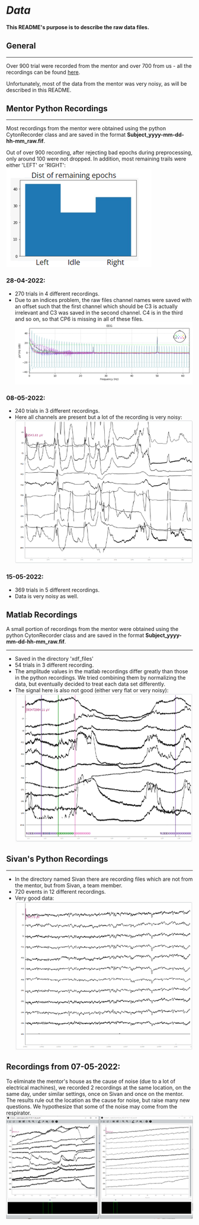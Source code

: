 # _Data_ 
#### This README's purpose is to describe the raw data files.

## General
___
Over 900 trial were recorded from the mentor and over 700 from us - all the recordings can be found [here](https://drive.google.com/drive/u/0/folders/1rp6hpcxEi11E6CE1mR3opdyKGXiShJSd). 

Unfortunately, most of the data from the mentor was very noisy, as will be described in this README.

## Mentor Python Recordings
___
Most recordings from the mentor were obtained using the python CytonRecorder class and are saved in the format **Subject_yyyy-mm-dd-hh-mm_raw.fif**.

Out of over 900 recording, after rejecting bad epochs during preprocessing, only around 100 were not dropped.
In addition, most remaining trails were either 'LEFT' or 'RIGHT':  
![img.png](README_resources/epochs_dist.png)

### 28-04-2022:
* 270 trials in 4 different recordings.
* Due to an indices problem, the raw files channel names were saved with an offset such that the first channel which should be C3 is actually irrelevant and C3 was saved in the second channel. C4 is in the third and so on, so that CP6 is missing in all of these files.  
![img.png](README_resources/indices_problem.png)

### 08-05-2022:
* 240 trials in 3 different recordings.
* Here all channels are present but a lot of the recording is very noisy:  
![img_1.png](README_resources/subject_raw.png)

### 15-05-2022:
* 369 trials in 5 different recordings.
* Data is very noisy as well.

## Matlab Recordings
A small portion of recordings from the mentor were obtained using the python CytonRecorder class and are saved in the format **Subject_yyyy-mm-dd-hh-mm_raw.fif**.
___
* Saved in the directory 'xdf_files'
* 54 trials in 3 different recording.
* The amplitude values in the matlab recordings differ greatly than those in the python recordings. We tried combining them by normalizing the data, but eventually decided to treat each data set differently.
* The signal here is also not good (either very flat or very noisy):  
![img_3.png](README_resources/subject_raw_matlab.png)

## Sivan's Python Recordings
___
* In the directory named Sivan there are recording files which are not from the mentor, but from Sivan, a team member.
* 720 events in 12 different recordings.
* Very good data:  
![img_2.png](README_resources/sivan_raw.png)

## Recordings from 07-05-2022:
To eliminate the mentor's house as the cause of noise (due to a lot of electrical machines), we recorded 2 recordings at the same location, on the same day, under similar settings, once on Sivan and once on the mentor.
The results rule out the location as the cause for noise, but raise many new questions.
We hypothesize that some of the noise may come from the respirator.
![img.png](README_resources/Sivan_mentor_comp.png)
